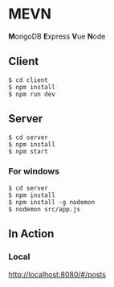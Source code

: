 # MEVN
**M**ongoDB **E**xpress **V**ue **N**ode

## Client

```
$ cd client
$ npm install
$ npm run dev
```

## Server

```
$ cd server
$ npm install
$ npm start
```

### For windows
```
$ cd server
$ npm install
$ npm install -g nodemon
$ nodemon src/app.js
```

## In Action

### Local
[http://localhost:8080/#/posts](http://localhost:8080/#/posts)
